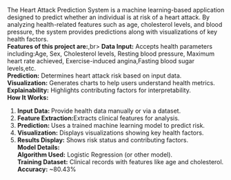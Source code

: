 The Heart Attack Prediction System is a machine learning-based application designed to predict whether an individual is at risk of a heart attack. By analyzing health-related features such as age, cholesterol levels, and blood pressure, the system provides predictions along with visualizations of key health factors.<br>
<b>Features of this project are:</b>,br>
<b>Data Input:</b> Accepts health parameters including:Age, Sex, Cholesterol levels, Resting blood pressure, Maximum heart rate achieved, Exercise-induced angina,Fasting blood sugar levels,etc.<br>
<b>Prediction:</b> Determines heart attack risk based on input data.<br>
<b>Visualization:</b> Generates charts to help users understand health metrics.<br>
<b>Explainability:</b> Highlights contributing factors for interpretability.<br>
<b>How It Works:</b><br>
1. <b>Input Data: </b>Provide health data manually or via a dataset.<br>
2. <b>Feature Extraction:</b>Extracts clinical features for analysis.<br>
3. <b>Prediction: </b>Uses a trained machine learning model to predict risk.<br>
4. <b>Visualization:</b> Displays visualizations showing key health factors.<br>
5. <b>Results Display:</b> Shows risk status and contributing factors.<br>
<b>Model Details:</b><br>
<b>Algorithm Used:</b> Logistic Regression (or other model).<br>
<b>Training Dataset:</b> Clinical records with features like age and cholesterol.<br>
<b>Accuracy:</b> ~80.43%<br>
